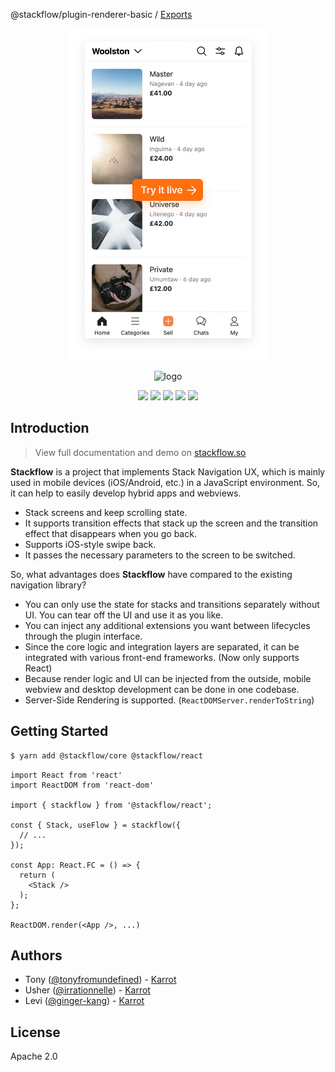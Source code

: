 @stackflow/plugin-renderer-basic / [Exports](modules.md)

<div align="center">

<a href="https://stackflow-docs.vercel.app" target="_blank">

<img alt="demo" src="./demo.png" width="320">

</a>

![logo](./logo.svg)

![](https://img.shields.io/npm/v/@stackflow/core) ![](https://img.shields.io/npm/l/@stackflow/core) ![](https://img.shields.io/npm/dt/@stackflow/core) ![](https://img.shields.io/github/contributors/daangn/stackflow) ![](https://img.shields.io/github/last-commit/daangn/stackflow)

</div>

## Introduction

> View full documentation and demo on [stackflow.so](https://stackflow-docs.vercel.app)

**Stackflow** is a project that implements Stack Navigation UX, which is mainly used in mobile devices (iOS/Android, etc.) in a JavaScript environment. So, it can help to easily develop hybrid apps and webviews.

- Stack screens and keep scrolling state.
- It supports transition effects that stack up the screen and the transition effect that disappears when you go back.
- Supports iOS-style swipe back.
- It passes the necessary parameters to the screen to be switched.

So, what advantages does **Stackflow** have compared to the existing navigation library?

- You can only use the state for stacks and transitions separately without UI. You can tear off the UI and use it as you like.
- You can inject any additional extensions you want between lifecycles through the plugin interface.
- Since the core logic and integration layers are separated, it can be integrated with various front-end frameworks. (Now only supports React)
- Because render logic and UI can be injected from the outside, mobile webview and desktop development can be done in one codebase.
- Server-Side Rendering is supported. (`ReactDOMServer.renderToString`)

## Getting Started

```bash
$ yarn add @stackflow/core @stackflow/react
```

```tsx
import React from 'react'
import ReactDOM from 'react-dom'

import { stackflow } from '@stackflow/react';

const { Stack, useFlow } = stackflow({
  // ...
});

const App: React.FC = () => {
  return (
    <Stack />
  );
};

ReactDOM.render(<App />, ...)
```

## Authors

- Tony ([@tonyfromundefined](https://github.com/tonyfromundefined)) - [Karrot](https://careers.ca.karrotmarket.com/)
- Usher ([@irrationnelle](https://github.com/irrationnelle)) - [Karrot](https://careers.ca.karrotmarket.com/)
- Levi ([@ginger-kang](https://github.com/ginger-kang)) - [Karrot](https://careers.ca.karrotmarket.com/)

## License

Apache 2.0
